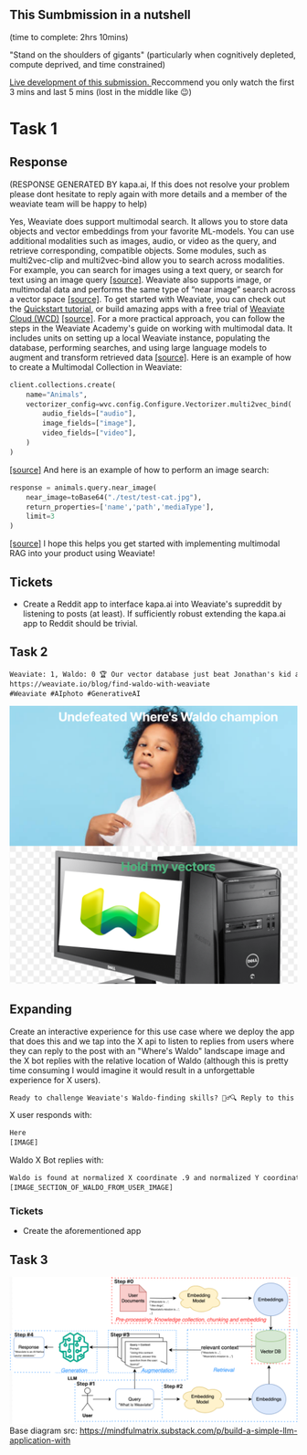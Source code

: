 ## This Sumbmission in a nutshell
(time to complete: 2hrs 10mins)

"Stand on the shoulders of gigants" (particularly when cognitively depleted, compute deprived, and time constrained)

[Live development of this submission. ](https://youtu.be/FBJYZk9wWWA)Reccommend you only watch the first 3 mins and last 5 mins (lost in the middle like 😉)
# Task 1
## Response
(RESPONSE GENERATED BY kapa.ai, If this does not resolve your problem please dont hesitate to reply again with more details and a member of the weaviate team will be happy to help)

Yes, Weaviate does support multimodal search. It allows you to store data objects and vector embeddings from your favorite ML-models. You can use additional modalities such as images, audio, or video as the query, and retrieve corresponding, compatible objects. Some modules, such as multi2vec-clip and multi2vec-bind allow you to search across modalities. For example, you can search for images using a text query, or search for text using an image query [\[source\]](https://weaviate.io/developers/weaviate/api/graphql/search-operators#multimodal-search).
Weaviate also supports image, or multimodal data and performs the same type of “near image” search across a vector space [\[source\]](https://weaviate.io/blog/find-waldo-with-weaviate#weaviate-is-multimodal).
To get started with Weaviate, you can check out the [Quickstart tutorial](https://weaviate.io/developers/weaviate/quickstart), or build amazing apps with a free trial of [Weaviate Cloud (WCD)](https://console.weaviate.cloud/) [\[source\]](https://weaviate.io/blog/multimodal-rag#ready-to-start-building).
For a more practical approach, you can follow the steps in the Weaviate Academy's guide on working with multimodal data. It includes units on setting up a local Weaviate instance, populating the database, performing searches, and using large language models to augment and transform retrieved data [\[source\]](https://weaviate.io/developers/academy/py/starter_multimodal_data#-units).
Here is an example of how to create a Multimodal Collection in Weaviate:
```py
client.collections.create(  
    name="Animals",  
    vectorizer_config=wvc.config.Configure.Vectorizer.multi2vec_bind(  
        audio_fields=["audio"],  
        image_fields=["image"],  
        video_fields=["video"],  
    )  
)  
```
[\[source\]](https://weaviate.io/blog/multimodal-rag#any-to-any-search)
And here is an example of how to perform an image search:
```py
response = animals.query.near_image(  
    near_image=toBase64("./test/test-cat.jpg"),  
    return_properties=['name','path','mediaType'],  
    limit=3  
)
```  
[\[source\]](https://weaviate.io/blog/multimodal-rag#step-3-performing-image-search--)
I hope this helps you get started with implementing multimodal RAG into your product using Weaviate!
## Tickets
- Create a Reddit app to interface kapa.ai into Weaviate's supreddit by listening to posts (at least). If sufficiently robust extending the kapa.ai app to Reddit should be trivial.

## Task 2
```txt
Weaviate: 1, Waldo: 0 🏆 Our vector database just beat Jonathan's kid at finding Waldo! Learn form how this fun experiment showcases the power of AI in complex image analysis using @weaviate_io.
https://weaviate.io/blog/find-waldo-with-weaviate
#Weaviate #AIphoto #GenerativeAI
```
![Weaviate waldo champ meme](/imgs/meme.png)

## Expanding
Create an interactive experience for this use case where we deploy the app that does this and we tap into the X api to listen to replies from users where they can reply to the post with an "Where's Waldo" landscape image and the X bot replies with the relative location of Waldo (although this is pretty time consuming I would imagine it would result in a unforgettable experience for X users).
```txt
Ready to challenge Weaviate's Waldo-finding skills? 🕵️‍♂️🔍 Reply to this tweet with your toughest 'Where's Waldo?' image, and our AI will try to spot him! #WaldoAIChallenge #WeaviateVision
```
X user responds with:
```txt
Here
[IMAGE]
```
Waldo X Bot replies with:
```txt
Waldo is found at normalized X coordinate .9 and normalized Y coordinate .2
[IMAGE_SECTION_OF_WALDO_FROM_USER_IMAGE]
``` 
### Tickets
- Create the aforementioned app


## Task 3
![RAG example Diagram](/imgs/diagram.png)
Base diagram src: https://mindfulmatrix.substack.com/p/build-a-simple-llm-application-with
